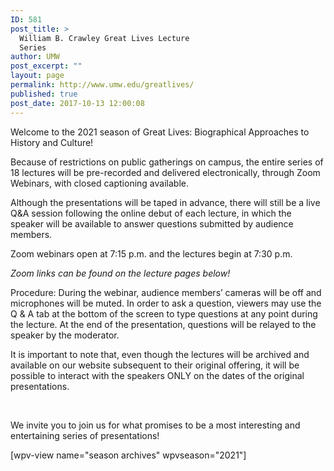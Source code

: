 ```yaml
---
ID: 581
post_title: >
  William B. Crawley Great Lives Lecture
  Series
author: UMW
post_excerpt: ""
layout: page
permalink: http://www.umw.edu/greatlives/
published: true
post_date: 2017-10-13 12:00:08
---
```

<span style="font-weight: 400">Welcome to the 2021 season of Great Lives: Biographical Approaches to History and Culture!</span>

<span style="font-weight: 400">Because of restrictions on public gatherings on campus, the entire series of 18 lectures will be pre-recorded and delivered electronically, through Zoom Webinars, with closed captioning available.</span>

<span style="font-weight: 400">Although the presentations will be taped in advance, there will still be a live Q&amp;A session following the online debut of each lecture, in which the speaker will be available to answer questions submitted by audience members. </span>

Zoom webinars open at 7:15 p.m. and the lectures begin at 7:30 p.m.

<em>Zoom links can be found on the lecture pages below! </em>

<span style="font-weight: 400">Procedure: During the webinar, audience members’ cameras will be off and microphones will be muted. In order to ask a question, viewers may use the Q &amp; A tab at the bottom of the screen to type questions at any point during the lecture. At the end of the presentation, questions will be relayed to the speaker by the moderator.</span>

<span style="font-weight: 400">It is important to note that, even though the lectures will be archived and available on our website subsequent to their original offering, it will be possible to interact with the speakers ONLY on the dates of the original presentations. </span>

&nbsp;

<span style="font-weight: 400">We invite you to join us for what promises to be a most interesting and entertaining series of presentations!</span>

[wpv-view name="season archives" wpvseason="2021"]